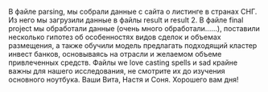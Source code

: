 В файле  parsing, мы собрали данные с сайта о листинге в странах СНГ. Из него мы загрузили данные в файлы result и result 2.
В файле final project мы обработали данные (очень много обработали......), поставили несколько гипотез об особенностях видов сделок и объемах размещения, а также обучили модель предлагать подходящий кластер инвест банков, основываясь на отрасли и желаемом объеме привлеченных средств.
Файлы we love casting spells и sad крайне важны для нашего исследования, не смотрите их до изучения основного ноутбука.
Ваши Вита, Настя и Соня.
Хорошего вам дня!
